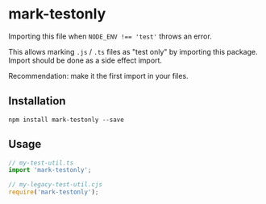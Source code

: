 # mark-testonly

Importing this file when `NODE_ENV !== 'test'` throws an error.

This allows marking `.js` / `.ts` files as "test only" by importing this
package. Import should be done as a side effect import.

Recommendation: make it the first import in your files.

## Installation

```shell
npm install mark-testonly --save
```

## Usage

```typescript
// my-test-util.ts
import 'mark-testonly';
```

```javascript
// my-legacy-test-util.cjs
require('mark-testonly');
```
